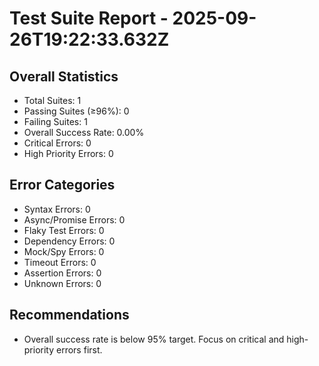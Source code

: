 # Test Suite Report - 2025-09-26T19:22:33.632Z

## Overall Statistics
- Total Suites: 1
- Passing Suites (≥96%): 0
- Failing Suites: 1
- Overall Success Rate: 0.00%
- Critical Errors: 0
- High Priority Errors: 0

## Error Categories
- Syntax Errors: 0
- Async/Promise Errors: 0
- Flaky Test Errors: 0
- Dependency Errors: 0
- Mock/Spy Errors: 0
- Timeout Errors: 0
- Assertion Errors: 0
- Unknown Errors: 0

## Recommendations
- Overall success rate is below 95% target. Focus on critical and high-priority errors first.



